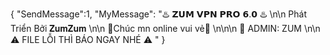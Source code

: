 { "SendMessage":1, "MyMessage": "♨️ 𝗭𝗨𝗠 𝗩𝗣𝗡 𝗣𝗥𝗢 𝟲.𝟬 ♨️ \n\n Phát Triển Bởi 𝐙𝐮𝐦𝐙𝐮𝐦 \n\n 💓Chúc mn online vui vẻ💓 \n\n\n 👤 ADMIN: ZUM \n\n ⚠️ FILE LỖI THÌ BÁO NGAY NHÉ ⚠️ " }
